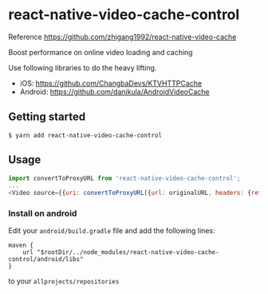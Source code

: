 # react-native-video-cache-control

Reference https://github.com/zhigang1992/react-native-video-cache

Boost performance on online video loading and caching

Use following libraries to do the heavy lifting.

- iOS: https://github.com/ChangbaDevs/KTVHTTPCache
- Android: https://github.com/danikula/AndroidVideoCache

## Getting started

`$ yarn add react-native-video-cache-control`

## Usage

```javascript
import convertToProxyURL from 'react-native-video-cache-control';
...
<Video source={{uri: convertToProxyURL({url: originalURL, headers: {referer: 'https://example.com'}})}} />
```

### Install on android

Edit your `android/build.gradle` file and add the following lines:

```
maven {
    url "$rootDir/../node_modules/react-native-video-cache-control/android/libs"
}
```

to your `allprojects/repositories`
